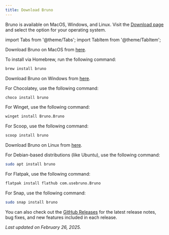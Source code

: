 ```yaml
---
title: Download Bruno
---
```


Bruno is available on MacOS, Windows, and Linux. Visit the [Download page](#) and select the option for your operating system.

import Tabs from '@theme/Tabs';
import TabItem from '@theme/TabItem';

<Tabs>
  <TabItem value="macos" label="MacOS" default>
    
Download Bruno on MacOS from [here](#).

To install via Homebrew, run the following command:

```sh
brew install bruno
```

  </TabItem>
  
  <TabItem value="windows" label="Windows">
    
Download Bruno on Windows from [here](#).

For Chocolatey, use the following command:

```sh
choco install bruno
```

For Winget, use the following command:

```sh
winget install Bruno.Bruno
```

For Scoop, use the following command:

```sh
scoop install bruno
```

  </TabItem>
  
  <TabItem value="linux" label="Linux">
    
Download Bruno on Linux from [here](#).

For Debian-based distributions (like Ubuntu), use the following command:

```sh
sudo apt install bruno
```

For Flatpak, use the following command:

```sh
flatpak install flathub com.usebruno.Bruno
```

For Snap, use the following command:

```sh
sudo snap install bruno
```

  </TabItem>
</Tabs>

You can also check out the [GitHub Releases](#) for the latest release notes, bug fixes, and new features included in each release.

_Last updated on February 26, 2025._
